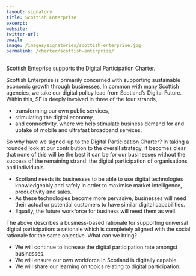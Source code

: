 ```yaml
---
layout: signatory
title: Scottish Enterprise
excerpt: 
website: 
twitter-url: 
email: 
image: /images/signatories/scottish-enterprise.jpg
permalink: /charter/scottish-enterprise/
---
```


Scottish Enteprise supports the Digital Participation Charter.

Scottish Enterprise is primarily concerned with supporting sustainable economic growth through businesses, 
In common with many Scottish agencies, we take our digital policy lead from Scotland’s Digital Future. Within this, SE is deeply involved in three of the four strands, 
- transforming our own public services, 
- stimulating the digital economy, 
- and connectivity, where we help stimulate business demand for and uptake of mobile and ultrafast broadband services. 

So why have we signed-up to the Digital Participation Charter? 
In taking a rounded look at our contribution to the overall strategy, it becomes clear that none of this will be the best it can be for our businesses without the success of the remaining strand: the digital participation of organisations and individuals. 
- Scotland needs its businesses to be able to use digital technologies knowledgeably and safely in order to maximise market intelligence, productivity and sales. 
- As these technologies become more pervasive, businesses will need their actual or potential customers to have similar digital capabilities. 
- Equally, the future workforce for business will need them as well. 

The above describes a business-based rationale for supporting universal digital participation: a rationale which is completely aligned with the social rationale for the same objective.
What can we bring? 
- We will continue to increase the digital participation rate amongst businesses. 
- We will ensure our own workforce in Scotland is digitally capable.
- We will share our learning on topics relating to digital participation.

